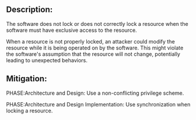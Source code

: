 ## Description:

The software does not lock or does not correctly lock a resource when the software must have exclusive access to the resource.

When a resource is not properly locked, an attacker could modify the resource while it is being operated on by the software. This might violate the software's assumption that the resource will not change, potentially leading to unexpected behaviors.

## Mitigation:


PHASE:Architecture and Design:
Use a non-conflicting privilege scheme.

PHASE:Architecture and Design Implementation:
Use synchronization when locking a resource.

